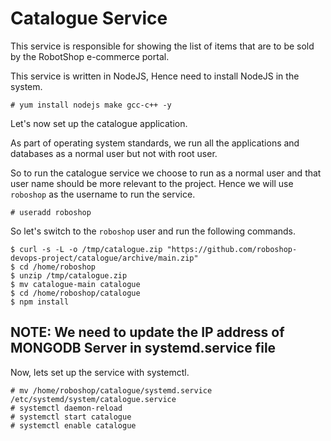 
# Catalogue Service

This service is responsible for showing the list of items that are to be sold by the RobotShop e-commerce portal.

This service is written in NodeJS, Hence need to install NodeJS in the system.


```
# yum install nodejs make gcc-c++ -y 
```


Let's now set up the catalogue application.

As part of operating system standards, we run all the applications and databases as a normal user but not with root user.

So to run the catalogue service we choose to run as a normal user and that user name should be more relevant to the project. Hence we will use `roboshop` as the username to run the service.

```
# useradd roboshop
```

So let's switch to the `roboshop` user and run the following commands.

```
$ curl -s -L -o /tmp/catalogue.zip "https://github.com/roboshop-devops-project/catalogue/archive/main.zip"
$ cd /home/roboshop
$ unzip /tmp/catalogue.zip
$ mv catalogue-main catalogue
$ cd /home/roboshop/catalogue
$ npm install 
```

## NOTE: We need to update the IP address of MONGODB Server in systemd.service file 


Now, lets set up the service with systemctl.

```
# mv /home/roboshop/catalogue/systemd.service /etc/systemd/system/catalogue.service
# systemctl daemon-reload
# systemctl start catalogue
# systemctl enable catalogue
```


###
#
##

